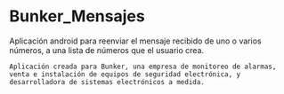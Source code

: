 # Bunker_Mensajes
Aplicación android para reenviar el mensaje recibido de uno o varios números, a una lista de números que el usuario crea.

```
Aplicación creada para Bunker, una empresa de monitoreo de alarmas, venta e instalación de equipos de seguridad electrónica, y desarrolladora de sistemas electrónicos a medida. 
```
